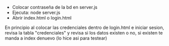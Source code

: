 - Colocar contraseña de la bd en server.js
- Ejecuta: node server.js
- Abrir index.html o login.html

En principio al colocar las credenciales dentro de login.html e iniciar sesion, revisa la tabla "credenciales" y revisa si
los datos existen o no, si existen te manda a index denuevo (lo hice asi para testear)
